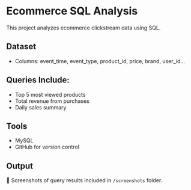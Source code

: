 # Ecommerce SQL Analysis

This project analyzes ecommerce clickstream data using SQL.

## Dataset
- Columns: event_time, event_type, product_id, price, brand, user_id...

## Queries Include:
- Top 5 most viewed products
- Total revenue from purchases
- Daily sales summary

## Tools
- MySQL
- GitHub for version control

## Output
📸 Screenshots of query results included in `/screenshots` folder.

